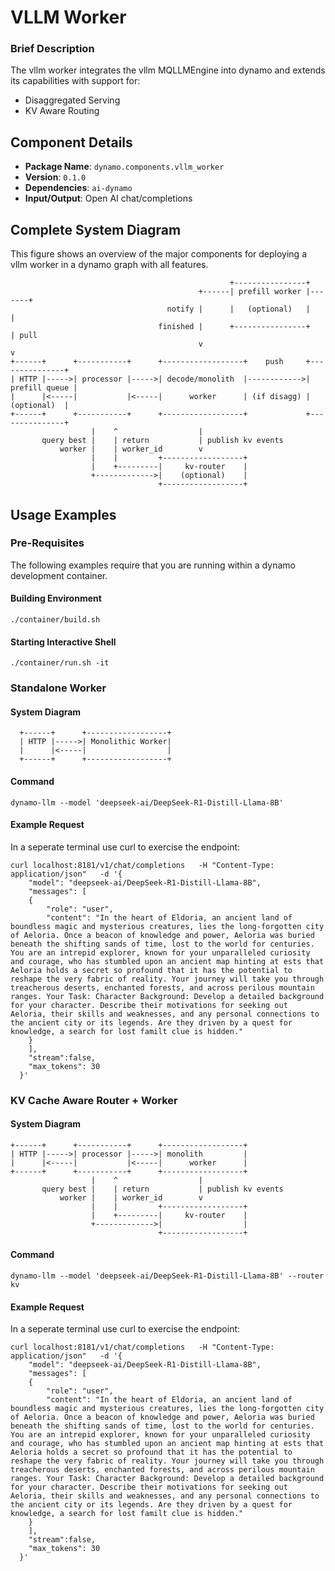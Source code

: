 <!--
SPDX-FileCopyrightText: Copyright (c) 2025 NVIDIA CORPORATION & AFFILIATES. All rights reserved.
SPDX-License-Identifier: Apache-2.0

Licensed under the Apache License, Version 2.0 (the "License");
you may not use this file except in compliance with the License.
You may obtain a copy of the License at

http://www.apache.org/licenses/LICENSE-2.0

Unless required by applicable law or agreed to in writing, software
distributed under the License is distributed on an "AS IS" BASIS,
WITHOUT WARRANTIES OR CONDITIONS OF ANY KIND, either express or implied.
See the License for the specific language governing permissions and
limitations under the License.
-->

# VLLM Worker

### Brief Description

The vllm worker integrates the vllm MQLLMEngine into dynamo and
extends its capabilities with support for:

- Disaggregated Serving
- KV Aware Routing

## Component Details
- **Package Name**: `dynamo.components.vllm_worker`
- **Version**: `0.1.0`
- **Dependencies**: `ai-dynamo`
- **Input/Output**: Open AI chat/completions

## Complete System Diagram

This figure shows an overview of the major components for deploying a
vllm worker in a dynamo graph with all features.

```
                                                 +----------------+
                                          +------| prefill worker |-------+
                                   notify |      |   (optional)   |       |
                                 finished |      +----------------+       | pull
                                          v                               v
+------+      +-----------+      +------------------+    push     +---------------+
| HTTP |----->| processor |----->| decode/monolith  |------------>| prefill queue |
|      |<-----|           |<-----|      worker      | (if disagg) |   (optional)  |
+------+      +-----------+      +------------------+             +---------------+
                  |    ^                  |
       query best |    | return           | publish kv events
           worker |    | worker_id        v
                  |    |         +------------------+
                  |    +---------|     kv-router    |
                  +------------->|    (optional)    |
                                 +------------------+
```

## Usage Examples

### Pre-Requisites

The following examples require that you are running within a dynamo
development container.

#### Building Environment

```
./container/build.sh
```

#### Starting Interactive Shell

```
./container/run.sh -it
```

### Standalone Worker

#### System Diagram

```
  +------+      +------------------+
  | HTTP |----->| Monolithic Worker|
  |      |<-----|                  |
  +------+      +------------------+

```

#### Command

```
dynamo-llm --model 'deepseek-ai/DeepSeek-R1-Distill-Llama-8B'
```

#### Example Request

In a seperate terminal use curl to exercise the endpoint:

```
curl localhost:8181/v1/chat/completions   -H "Content-Type: application/json"   -d '{
    "model": "deepseek-ai/DeepSeek-R1-Distill-Llama-8B",
    "messages": [
    {
        "role": "user",
        "content": "In the heart of Eldoria, an ancient land of boundless magic and mysterious creatures, lies the long-forgotten city of Aeloria. Once a beacon of knowledge and power, Aeloria was buried beneath the shifting sands of time, lost to the world for centuries. You are an intrepid explorer, known for your unparalleled curiosity and courage, who has stumbled upon an ancient map hinting at ests that Aeloria holds a secret so profound that it has the potential to reshape the very fabric of reality. Your journey will take you through treacherous deserts, enchanted forests, and across perilous mountain ranges. Your Task: Character Background: Develop a detailed background for your character. Describe their motivations for seeking out Aeloria, their skills and weaknesses, and any personal connections to the ancient city or its legends. Are they driven by a quest for knowledge, a search for lost familt clue is hidden."
    }
    ],
    "stream":false,
    "max_tokens": 30
  }'
```


### KV Cache Aware Router + Worker

#### System Diagram

```
+------+      +-----------+      +------------------+
| HTTP |----->| processor |----->| monolith         |
|      |<-----|           |<-----|      worker      |
+------+      +-----------+      +------------------+
                  |    ^                  |
       query best |    | return           | publish kv events
           worker |    | worker_id        v
                  |    |         +------------------+
                  |    +---------|     kv-router    |
                  +------------->|                  |
                                 +------------------+
```

#### Command

```
dynamo-llm --model 'deepseek-ai/DeepSeek-R1-Distill-Llama-8B' --router kv
```

#### Example Request

In a seperate terminal use curl to exercise the endpoint:

```
curl localhost:8181/v1/chat/completions   -H "Content-Type: application/json"   -d '{
    "model": "deepseek-ai/DeepSeek-R1-Distill-Llama-8B",
    "messages": [
    {
        "role": "user",
        "content": "In the heart of Eldoria, an ancient land of boundless magic and mysterious creatures, lies the long-forgotten city of Aeloria. Once a beacon of knowledge and power, Aeloria was buried beneath the shifting sands of time, lost to the world for centuries. You are an intrepid explorer, known for your unparalleled curiosity and courage, who has stumbled upon an ancient map hinting at ests that Aeloria holds a secret so profound that it has the potential to reshape the very fabric of reality. Your journey will take you through treacherous deserts, enchanted forests, and across perilous mountain ranges. Your Task: Character Background: Develop a detailed background for your character. Describe their motivations for seeking out Aeloria, their skills and weaknesses, and any personal connections to the ancient city or its legends. Are they driven by a quest for knowledge, a search for lost familt clue is hidden."
    }
    ],
    "stream":false,
    "max_tokens": 30
  }'
```
